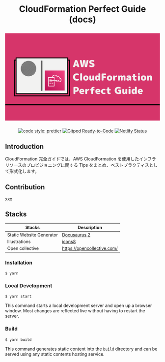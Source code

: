 <h1 align="center">
  <p align="center">CloudFormation Perfect Guide (docs)</p>
  <a href="https://cloudformation-perfect-guide.netlify.app/docs/"><img src="./static/img/home.png" alt="home"></a>
</h1>

<p align="center">
<a href="https://github.com/prettier/prettier"><img alt="code style: prettier" src="https://img.shields.io/badge/code_style-prettier-ff69b4.svg"></a>
<a href="https://gitpod.io/#https://github.com/facebook/docusaurus"><img src="https://img.shields.io/badge/Gitpod-Ready--to--Code-blue?logo=gitpod" alt="Gitpod Ready-to-Code"/></a>
<a href="https://app.netlify.com/sites/cloudformation-perfect-guide/deploys"><img src="https://api.netlify.com/api/v1/badges/dd7c29c5-b6dc-4ef0-8b7b-6242ad487e80/deploy-status" alt="Netlify Status"></a>
</p>

## Introduction

CloudFormation 完全ガイドでは、AWS CloudFormation を使用したインフラリソースのプロビジョニングに関する Tips をまとめ、ベストプラクティスとして形式化します。

## Contribution

xxx

## Stacks

| Stacks                   | Description                                |
| ------------------------ | ------------------------------------------ |
| Static Website Generator | [Docusaurus 2](https://v2.docusaurus.io/)  |
| Illustrations            | [icons8](https://icons8.com/illustrations) |
| Open collective          | https://opencollective.com/                |

### Installation

```
$ yarn
```

### Local Development

```
$ yarn start
```

This command starts a local development server and open up a browser window. Most changes are reflected live without having to restart the server.

### Build

```
$ yarn build
```

This command generates static content into the `build` directory and can be served using any static contents hosting service.
